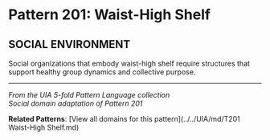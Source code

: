 # Pattern 201: Waist-High Shelf

## SOCIAL ENVIRONMENT

Social organizations that embody waist-high shelf require structures that support healthy group dynamics and collective purpose.

---

*From the UIA 5-fold Pattern Language collection*  
*Social domain adaptation of Pattern 201*

**Related Patterns**: [View all domains for this pattern](../../UIA/md/T201 Waist-High Shelf.md)